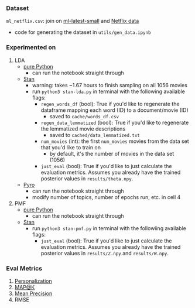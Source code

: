 ### Dataset
`ml_netflix.csv`: join on [ml-latest-small](https://grouplens.org/datasets/movielens/) and [Netflix data](https://www.kaggle.com/datasets/shivamb/netflix-shows?resource=download)
- code for generating the dataset in `utils/gen_data.ipynb`

### Experimented on
1. LDA
    - [pure Python](https://nicoleeesim97.medium.com/building-a-simple-content-based-recommender-system-for-movies-and-tv-shows-73fec4f325ae)
        - can run the notebook straight through
    - [Stan](https://mc-stan.org/docs/2_18/stan-users-guide/latent-dirichlet-allocation.html)
        - warning: takes ~1.67 hours to finish sampling on all 1056 movies
        - run `python3 stan-lda.py` in terminal with the following available flags:
            - `regen_words_df` (bool): True if you'd like to regenerate the dataframe mapping each word (ID) to a document/movie (ID)
                - saved to `cache/words_df.csv`
            - `regen_data_lemmatized` (bool): True if you'd like to regenerate the lemmatized movie descriptions
                - saved to `cached/data_lemmatized.txt`
            - `num_movies` (int): the first `num_movies` movies from the data set that you'd like to train on
                - by default, it's the number of movies in the data set (1056)
            - `just_eval` (bool): True if you'd like to just calculate the evaluation metrics. Assumes you already have the trained posterior values in `results/theta.npy`.
    - [Pyro](https://pyro.ai/examples/prodlda.html)
        - can run the notebook straight through
        - modify number of topics, number of epochs run, etc. in cell 4
2. PMF
    - [pure Python](https://towardsdatascience.com/pmf-for-recommender-systems-cbaf20f102f0)
        - can run the notebook straight through
    - [Stan](https://discourse.mc-stan.org/t/bayesian-matrix-factorization/15142)
        - run `python3 stan-pmf.py` in terminal with the followiing available flags:
            - `just_eval` (bool): True if you'd like to just calculate the evaluation metrics. Assumes you already have the trained posterior values in `results/Z.npy` and `results/W.npy`.
### Eval Metrics
1. [Personalization](https://medium.com/qloo/popular-evaluation-metrics-in-recommender-systems-explained-324ff2fb427d)
2. [MAP@K](https://sdsawtelle.github.io/blog/output/mean-average-precision-MAP-for-recommender-systems.html)
3. [Mean Precision](https://towardsdatascience.com/breaking-down-mean-average-precision-map-ae462f623a52)
4. RMSE
